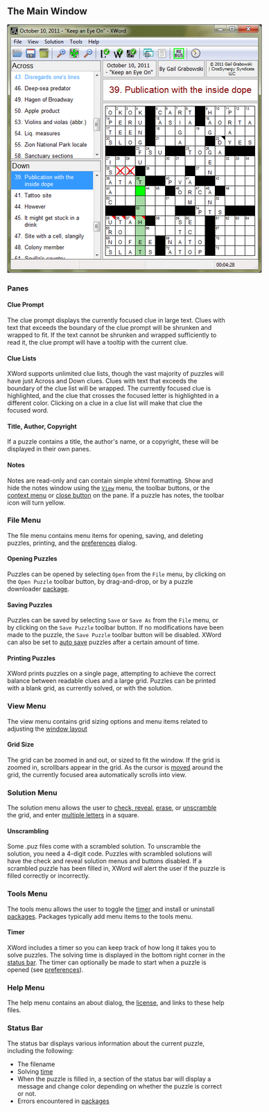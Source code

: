 The Main Window
---------------

<!-- Fancy image map -->

<div class="image-map"
     onmouseover="this.className='image-map focused'"
     onmouseout="this.className='image-map'"
     style="width: 587px;">

<div style="position: relative;">
<img src="images/window.png"/>

<!-- The rectangles -->
<div style="position:absolute; left:8px; top:31px; width:31px; height:17px;">
    <a href="#file_menu" title="File Menu"></a>
</div>
<div style="position:absolute; left:42px; top:31px; width:34px; height:17px;">
    <a href="#view_menu" title="View Menu"></a>
</div>
<div style="position:absolute; left:80px; top:31px; width:54px; height:17px;">
    <a href="#solution_menu" title="Solution Menu"></a>
</div>
<div style="position:absolute; left:139px; top:31px; width:39px; height:17px;">
    <a href="#tools_menu" title="Tools Menu"></a>
</div>
<div style="position:absolute; left:182px; top:31px; width:34px; height:17px;">
    <a href="#help_menu" title="Help Menu"></a>
</div>
<div style="position:absolute; left:9px; top:52px; width:27px; height:29px;">
    <a href="#opening_puzzles" title="Open Puzzle"></a>
</div>
<div style="position:absolute; left:38px; top:52px; width:30px; height:29px;">
    <a href="#saving_puzzles" title="Save Puzzle"></a>
</div>
<div style="position:absolute; left:105px; top:52px; width:97px; height:29px;">
    <a href="#grid_size" title="Grid Size"></a>
</div>
<div style="position:absolute; left:206px; top:52px; width:97px; height:29px;">
    <a href="check.html" title="Check Solution"></a>
</div>
<div style="position:absolute; left:307px; top:52px; width:32px; height:29px;">
    <a href="layout.html" title="Edit Layout"></a>
</div>
<div style="position:absolute; left:341px; top:52px; width:32px; height:29px;">
    <a href="#notes" title="Notes"></a>
</div>
<div style="position:absolute; left:378px; top:52px; width:32px; height:29px;">
    <a href="solving.html#rebus_entries" title="Rebus Entries"></a>
</div>
<div style="position:absolute; left:418px; top:52px; width:32px; height:29px;">
    <a href="#timer" title="Timer"></a>
</div>
<div style="position:absolute; left:9px; top:83px; width:207px; height:458px;">
    <a href="#clue_lists" title="Clue Lists"></a>
</div>
<div style="position:absolute; left:221px; top:126px; width:358px; height:49px;">
    <a href="#clue_prompt" title="Clue Prompt"></a>
</div>
<div style="position:absolute; left:221px; top:83px; width:358px; height:38px;">
    <a href="#title_author_copyright" title="Title, Author, and Copyright"></a>
</div>
<div style="position:absolute; left:248px; top:325px; width:48px; height:25px;">
    <a href="check.html" title="Incorrect Letters"></a>
</div>
<div style="position:absolute; left:225px; top:440px; width:71px; height:25px;">
    <a href="check.html" title="Revealed Letters"></a>
</div>
<div style="position:absolute; left:478px; top:256px; width:25px; height:25px;">
    <a href="check.html" title="Checked Letters"></a>
</div>
<div style="position:absolute; left:294px; top:350px; width:25px; height:184px;">
    <a href="navigation.html" title="Grid Navigation"></a>
</div>
<div style="position:absolute; left:480px; top:544px; width:97px; height:19px;">
    <a href="#timer" title="Timer"></a>
</div>
<div style="position:absolute; left:8px; top:544px; width:468px; height:19px;">
    <a href="#status_bar" title="Status Bar"></a>
</div>
</div>

</div>


<!-- Information -->

### Panes ###

#### Clue Prompt ####

The clue prompt displays the currently focused clue in large text.  Clues with
text that exceeds the boundary of the clue prompt will be shrunken and wrapped
to fit.  If the text cannot be shrunken and wrapped sufficiently to read it,
the clue prompt will have a tooltip with the current clue.

#### Clue Lists ####

XWord supports unlimited clue lists, though the vast majority of puzzles will
have just Across and Down clues.  Clues with text that exceeds the boundary
of the clue list will be wrapped.  The currently focused clue is highlighted,
and the clue that crosses the focused letter is highlighted in a different
color.  Clicking on a clue in a clue list will make that clue the focused word.

#### Title, Author, Copyright ####

If a puzzle contains a title, the author's name, or a copyright, these will be
displayed in their own panes.

#### Notes ####

Notes are read-only and can contain simple xhtml formatting.  Show and hide the
notes window using the [`View`](#view_menu) menu, the toolbar buttons, or the
[context menu](layout.html#context_menu) or
[close button](layout.html#pane_buttons) on the pane.  If a puzzle has notes,
the toolbar icon will turn yellow.


### File Menu ###

The file menu contains menu items for opening, saving, and deleting puzzles,
printing, and the [preferences](preferences.html) dialog.

#### Opening Puzzles ####

Puzzles can be opened by selecting `Open` from the `File` menu, by clicking
on the `Open Puzzle` toolbar button, by drag-and-drop, or by a puzzle
downloader [package](packages.html).

#### Saving Puzzles ####

Puzzles can be saved by selecting `Save` or `Save As` from the `File` menu,
or by clicking on the `Save Puzzle` toolbar button.  If no modifications have
been made to the puzzle, the `Save Puzzle` toolbar button will be disabled.
XWord can also be set to [auto save](preferences.html#auto_save) puzzles after
a certain amount of time.

#### Printing Puzzles ####

XWord prints puzzles on a single page, attempting to achieve the correct
balance between readable clues and a large grid.  Puzzles can be printed with
a blank grid, as currently solved, or with the solution.


### View Menu ###

The view menu contains grid sizing options and menu items related to adjusting
the [window layout](layout.html)

#### Grid Size ####

The grid can be zoomed in and out, or sized to fit the window.  If the grid
is zoomed in, scrollbars appear in the grid.  As the cursor is
[moved](navigation.html) around the grid, the currently focused area
automatically scrolls into view.


### Solution Menu ###

The solution menu allows the user to [check, reveal](check.html),
[erase](solving.html#erasing_letters), or [unscramble](#unscrambling) the grid,
and enter [multiple letters](solving.html#rebus_entries) in a square.

#### Unscrambling ####

Some .puz files come with a scrambled solution.  To unscramble the solution,
you need a 4-digit code.  Puzzles with scrambled solutions will have the
check and reveal solution menus and buttons disabled.  If a scrambled puzzle
has been filled in, XWord *will* alert the user if the puzzle is filled
correctly or incorrectly.


### Tools Menu ###

The tools menu allows the user to toggle the [timer](#timer) and install or
uninstall [packages](packages.html).  Packages typically add menu items to the
tools menu.

#### Timer ####

XWord includes a timer so you can keep track of how long it takes you to solve
puzzles.  The solving time is displayed in the bottom right corner in the
[status bar](#status_bar).  The timer can optionally be made to start when
a puzzle is opened (see [preferences](preferences.html#solving_preferences)).


### Help Menu ###

The help menu contains an about dialog, the [license](license.html), and links
to these help files.


### Status Bar ###

The status bar displays various information about the current puzzle, including
the following:

- The filename
- Solving [time](#timer)
- When the puzzle is filled in, a section of the status bar will display a
  message and change color depending on whether the puzzle is correct or not.
- Errors encountered in [packages](packages.html)